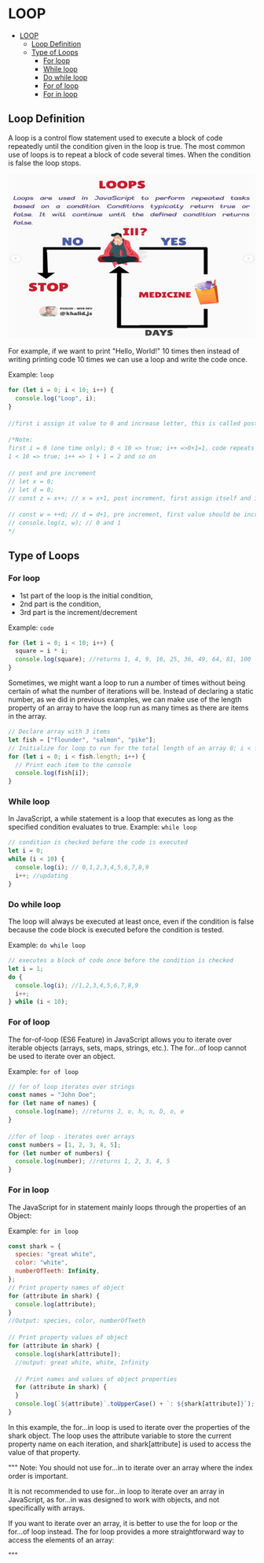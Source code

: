 # LOOP

- [LOOP](#loop)
  - [Loop Definition](#loop-definition)
  - [Type of Loops](#type-of-loops)
    - [For loop](#for-loop)
    - [While loop](#while-loop)
    - [Do while loop](#do-while-loop)
    - [For of loop](#for-of-loop)
    - [For in loop](#for-in-loop)

## Loop Definition

A loop is a control flow statement used to execute a block of code repeatedly until the condition given in the loop is true. The most common use of loops is to repeat a block of code several times. When the condition is false the loop stops.

![Alt text](images/00-loop.png)

For example, if we want to print "Hello, World!" 10 times then instead of writing printing code 10 times we can use a loop and write the code once.

Example: `loop`

```js
for (let i = 0; i < 10; i++) {
  console.log("Loop", i);
}

//first i assign it value to 0 and increase letter, this is called post increment

/*Note:
first i = 0 (one time only); 0 < 10 => true; i++ =>0+1=1, code repeats untill the condition is true,
1 < 10 => true; i++ => 1 + 1 = 2 and so on

// post and pre increment
// let x = 0;
// let d = 0;
// const z = x++; // x = x+1, post increment, first assign itself and increase later

// const w = ++d; // d = d+1, pre increment, first value should be increased
// console.log(z, w); // 0 and 1
*/
```

## Type of Loops

### For loop

- 1st part of the loop is the initial condition,
- 2nd part is the condition,
- 3rd part is the increment/decrement

Example: `code`

```js
for (let i = 0; i < 10; i++) {
  square = i * i;
  console.log(square); //returns 1, 4, 9, 16, 25, 36, 49, 64, 81, 100
}
```

Sometimes, we might want a loop to run a number of times without being certain of what the number of iterations will be. Instead of declaring a static number, as we did in previous examples, we can make use of the length property of an array to have the loop run as many times as there are items in the array.

```js
// Declare array with 3 items
let fish = ["flounder", "salmon", "pike"];
// Initialize for loop to run for the total length of an array 0; i < fish.length; i++) {
for (let i = 0; i < fish.length; i++) {
  // Print each item to the console
  console.log(fish[i]);
}
```

### While loop

In JavaScript, a while statement is a loop that executes as long as the specified condition evaluates to true.
Example: `while loop`

```js
// condition is checked before the code is executed
let i = 0;
while (i < 10) {
  console.log(i); // 0,1,2,3,4,5,6,7,8,9
  i++; //updating
}
```

### Do while loop

The loop will always be executed at least once, even if the condition is false because the code block is executed before the condition is tested.

Example: `do while loop`

```js
// executes a block of code once before the condition is checked
let i = 1;
do {
  console.log(i); //1,2,3,4,5,6,7,8,9
  i++;
} while (i < 10);
```

### For of loop

The for-of-loop (ES6 Feature) in JavaScript allows you to iterate over iterable objects (arrays, sets, maps, strings, etc.). The for...of loop cannot be used to iterate over an object.

Example: `for of loop`

```js
// for of loop iterates over strings
const names = "John Doe";
for (let name of names) {
  console.log(name); //returns J, o, h, n, D, o, e
}

//for of loop - iterates over arrays
const numbers = [1, 2, 3, 4, 5];
for (let number of numbers) {
  console.log(number); //returns 1, 2, 3, 4, 5
}
```

### For in loop

The JavaScript for in statement mainly loops through the properties of an Object:

Example: `for in loop`

```js
const shark = {
  species: "great white",
  color: "white",
  numberOfTeeth: Infinity,
};
// Print property names of object
for (attribute in shark) {
  console.log(attribute);
}
//Output: species, color, numberOfTeeth

// Print property values of object
for (attribute in shark) {
  console.log(shark[attribute]);
  //output: great white, white, Infinity

  // Print names and values of object properties
  for (attribute in shark) {
  }
  console.log(`${attribute}`.toUpperCase() + `: ${shark[attribute]}`);
}
```

In this example, the for...in loop is used to iterate over the properties of the shark object. The loop uses the attribute variable to store the current property name on each iteration, and shark[attribute] is used to access the value of that property.

"""
Note: You should not use for...in to iterate over an array where the index order is important.

It is not recommended to use for...in loop to iterate over an array in JavaScript, as for...in was designed to work with objects, and not specifically with arrays.

If you want to iterate over an array, it is better to use the for loop or the for...of loop instead. The for loop provides a more straightforward way to access the elements of an array:

"""
